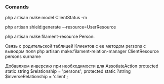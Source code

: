 ### Comands

php artisan make:model ClientStatus -m

php artisan shield:generate --resource=UserResource

php artisan make:filament-resource Person.

Связь с родительской таблицей Клиентов с ее методом persons с выводом поля
php artisan make:filament-relation-manager ClientResource persons surname

Добавляем инверсию при необходимости для AssotiateAction
protected static string $relationship = 'persons';
protected static ?string $inverseRelationship = 'client';
